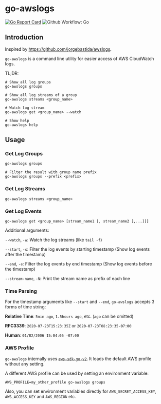 # go-awslogs

[![Go Report Card](https://goreportcard.com/badge/github.com/dzhg/go-awslogs)](https://goreportcard.com/report/github.com/dzhg/go-awslogs)
![Github Workflow: Go](https://github.com/dzhg/go-awslogs/workflows/Go/badge.svg)

## Introduction

Inspired by https://github.com/jorgebastida/awslogs.

`go-awslogs` is a command line utility for easier access of AWS CloudWatch logs.

TL;DR:

```shell script
# Show all log groups
go-awslogs groups

# Show all log streams of a group
go-awslogs streams <group_name>

# Watch log stream
go-awslogs get <group_name> --watch

# Show help
go-awslogs help
```

## Usage

### Get Log Groups

```shell script
go-awslogs groups

# Filter the result with group name prefix
go-awslogs groups --prefix <prefix>
```

### Get Log Streams

```shell script
go-awslogs streams <group_name>
```

### Get Log Events

```shell script
go-awslogs get <group_name> [stream_name1 [, stream_name2 [,...]]]
```

Additional arguments:

`--watch`, `-w`: Watch the log streams (like `tail -f`)

`--start`, `-s`: Filter the log events by starting timestamp (Show log events after the timestamp)

`--end`, `-e`: Filter the log events by end timestamp (Show log events before the timestamp)

`--stream-name`, `-N`: Print the stream name as prefix of each line

### Time Parsing

For the timestamp arguments like `--start` and `--end`, `go-awslogs` accepts 3 forms
of time string:

**Relative Time**: `5min ago`, `1.5hours ago`, etc. (`ago` can be omitted)

**RFC3339**: `2020-07-23T15:23:35Z` or `2020-07-23T08:23:35-07:00`

**Human**: `01/02/2006 15:04:05 -07:00`

### AWS Profile

`go-awslogs` internally uses [`aws-sdk-go-v2`](https://github.com/aws/aws-sdk-go-v2). It loads
the default AWS profile without any setting.

A different AWS profile can be used by setting an environment variable:

```shell script
AWS_PROFILE=my_other_profile go-awslogs groups
```

Also, you can set environment variables directly for `AWS_SECRET_ACCESS_KEY`, `AWS_ACCESS_KEY` and `AWS_REGION` etc.
